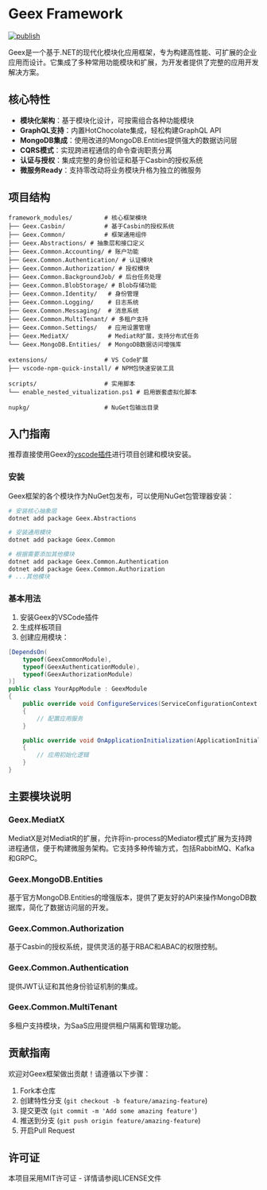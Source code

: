 # Geex Framework

[![publish](https://github.com/geex-framework/geex/actions/workflows/publish.yml/badge.svg)](https://github.com/geex-framework/geex/actions/workflows/publish.yml)

Geex是一个基于.NET的现代化模块化应用框架，专为构建高性能、可扩展的企业应用而设计。它集成了多种常用功能模块和扩展，为开发者提供了完整的应用开发解决方案。

## 核心特性

- **模块化架构**：基于模块化设计，可按需组合各种功能模块
- **GraphQL支持**：内置HotChocolate集成，轻松构建GraphQL API
- **MongoDB集成**：使用改进的MongoDB.Entities提供强大的数据访问层
- **CQRS模式**：实现跨进程通信的命令查询职责分离
- **认证与授权**：集成完整的身份验证和基于Casbin的授权系统
- **微服务Ready**：支持零改动将业务模块升格为独立的微服务

## 项目结构

```
framework_modules/         # 核心框架模块
├── Geex.Casbin/           # 基于Casbin的授权系统
├── Geex.Common/           # 框架通用组件
├── Geex.Abstractions/ # 抽象层和接口定义
├── Geex.Common.Accounting/ # 账户功能
├── Geex.Common.Authentication/ # 认证模块
├── Geex.Common.Authorization/ # 授权模块
├── Geex.Common.BackgroundJob/ # 后台任务处理
├── Geex.Common.BlobStorage/ # Blob存储功能
├── Geex.Common.Identity/   # 身份管理
├── Geex.Common.Logging/    # 日志系统
├── Geex.Common.Messaging/  # 消息系统
├── Geex.Common.MultiTenant/ # 多租户支持
├── Geex.Common.Settings/   # 应用设置管理
├── Geex.MediatX/           # MediatR扩展，支持分布式任务
└── Geex.MongoDB.Entities/  # MongoDB数据访问增强库

extensions/                # VS Code扩展
├── vscode-npm-quick-install/ # NPM包快速安装工具

scripts/                   # 实用脚本
└── enable_nested_vitualization.ps1 # 启用嵌套虚拟化脚本

nupkg/                     # NuGet包输出目录
```

## 入门指南

推荐直接使用Geex的[vscode插件](https://marketplace.visualstudio.com/items?itemName=Lulus.geex-schematics)进行项目创建和模块安装。

### 安装

Geex框架的各个模块作为NuGet包发布，可以使用NuGet包管理器安装：

```bash
# 安装核心抽象层
dotnet add package Geex.Abstractions

# 安装通用模块
dotnet add package Geex.Common

# 根据需要添加其他模块
dotnet add package Geex.Common.Authentication
dotnet add package Geex.Common.Authorization
# ...其他模块
```

### 基本用法

1. 安装Geex的VSCode插件
2. 生成样板项目
3. 创建应用模块：

```csharp
[DependsOn(
    typeof(GeexCommonModule),
    typeof(GeexAuthenticationModule),
    typeof(GeexAuthorizationModule)
)]
public class YourAppModule : GeexModule
{
    public override void ConfigureServices(ServiceConfigurationContext context)
    {
        // 配置应用服务
    }

    public override void OnApplicationInitialization(ApplicationInitializationContext context)
    {
        // 应用初始化逻辑
    }
}
```

## 主要模块说明

### Geex.MediatX

MediatX是对MediatR的扩展，允许将in-process的Mediator模式扩展为支持跨进程通信，便于构建微服务架构。它支持多种传输方式，包括RabbitMQ、Kafka和GRPC。

### Geex.MongoDB.Entities

基于官方MongoDB.Entities的增强版本，提供了更友好的API来操作MongoDB数据库，简化了数据访问层的开发。

### Geex.Common.Authorization

基于Casbin的授权系统，提供灵活的基于RBAC和ABAC的权限控制。

### Geex.Common.Authentication

提供JWT认证和其他身份验证机制的集成。

### Geex.Common.MultiTenant

多租户支持模块，为SaaS应用提供租户隔离和管理功能。

## 贡献指南

欢迎对Geex框架做出贡献！请遵循以下步骤：

1. Fork本仓库
2. 创建特性分支 (`git checkout -b feature/amazing-feature`)
3. 提交更改 (`git commit -m 'Add some amazing feature'`)
4. 推送到分支 (`git push origin feature/amazing-feature`)
5. 开启Pull Request

## 许可证

本项目采用MIT许可证 - 详情请参阅LICENSE文件
